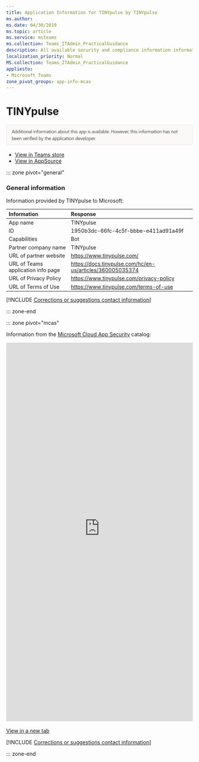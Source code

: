 ```yaml
---
title: Application Information for TINYpulse by TINYpulse
ms.author: 
ms.date: 04/30/2019
ms.topic: article
ms.service: msteams
ms.collection: Teams_ITAdmin_PracticalGuidance
description: All available security and compliance information information for TINYpulse, its data handling policies, its Microsoft Cloud App Security app catalog information, and security/compliance information in the CSA STAR registry.
localization_priority: Normal
MS.collection: Teams_ITAdmin_PracticalGuidance
appliesto:
- Microsoft Teams
zone_pivot_groups: app-info-mcas
---
```

# TINYpulse

<p></p><img alt="Non-attested image" src="./images/unattested.png" width="650"/>

* <a href="https://teams.microsoft.com/l/app/1950b3dc-66fc-4c5f-bbbe-e411ad91a49f" target="_blank">View in Teams store</a>
* <a href="https://appsource.microsoft.com/en-us/product/office/WA104381729" target="_blank">View in AppSource</a>

::: zone pivot="general"

### General information

Information provided by TINYpulse to Microsoft:

| **Information** | **Response** |
|:----------------|:-------------|
| App name | TINYpulse |
| ID | 1950b3dc-66fc-4c5f-bbbe-e411ad91a49f |
| Capabilities | Bot |
| Partner company name | TINYpulse |
| URL of partner website | <https://www.tinypulse.com/> |
| URL of Teams application info page | <https://docs.tinypulse.com/hc/en-us/articles/360005035374> |
| URL of Privacy Policy | <https://www.tinypulse.com/privacy-policy> |
| URL of Terms of Use | <https://www.tinypulse.com/terms-of-use> |

 [!INCLUDE [Corrections or suggestions contact information](./includes/corrections-or-suggestions.md)]

::: zone-end


::: zone pivot="mcas"

Information from the [Microsoft Cloud App Security](https://www.microsoft.com/en-us/enterprise-mobility-security/cloud-app-security) catalog:

<iframe height='1020' title='Microsoft Cloud App Security Information' src='https://3ca685143b5b46b4b0e5266dadf2e97c.codepen.website/#/dashboard/34569' frameborder='no'  style='width: 100%;'></iframe>

<a href="https://3ca685143b5b46b4b0e5266dadf2e97c.codepen.website/#/dashboard/34569" target="_blank">View in a new tab</a>

[!INCLUDE [Corrections or suggestions contact information](./includes/corrections-or-suggestions.md)]

::: zone-end

